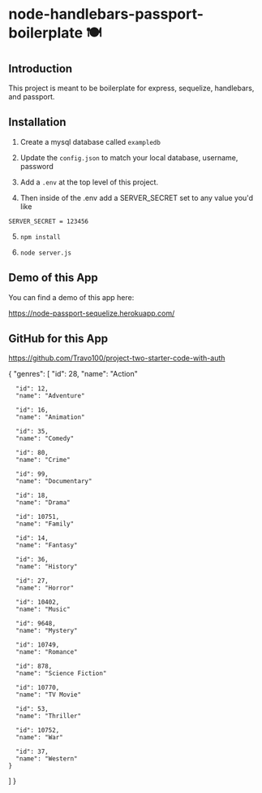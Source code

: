 # node-handlebars-passport-boilerplate 🍽️

## Introduction

This project is meant to be boilerplate for express, sequelize, handlebars, and passport.


## Installation

1. Create a mysql database called `exampledb`

2. Update the `config.json` to match your local database, username, password

3. Add a `.env` at the top level of this project. 

4. Then inside of the .env add a SERVER_SECRET set to any value you'd like
```
SERVER_SECRET = 123456
```

5. `npm install`

6. `node server.js`

## Demo of this App

You can find a demo of this app here:

https://node-passport-sequelize.herokuapp.com/

## GitHub for this App

https://github.com/Travo100/project-two-starter-code-with-auth

{
  "genres": [
      "id": 28,
      "name": "Action"

      "id": 12,
      "name": "Adventure"
    
      "id": 16,
      "name": "Animation"

      "id": 35,
      "name": "Comedy"

      "id": 80,
      "name": "Crime"

      "id": 99,
      "name": "Documentary"

      "id": 18,
      "name": "Drama"

      "id": 10751,
      "name": "Family"

      "id": 14,
      "name": "Fantasy"

      "id": 36,
      "name": "History"

      "id": 27,
      "name": "Horror"

      "id": 10402,
      "name": "Music"

      "id": 9648,
      "name": "Mystery"

      "id": 10749,
      "name": "Romance"

      "id": 878,
      "name": "Science Fiction"

      "id": 10770,
      "name": "TV Movie"

      "id": 53,
      "name": "Thriller"

      "id": 10752,
      "name": "War"

      "id": 37,
      "name": "Western"
    }
  ]
}
